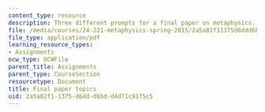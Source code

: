```yaml
---
content_type: resource
description: Three different prompts for a final paper on metaphysics.
file: /media/courses/24-221-metaphysics-spring-2015/2a5a82f11375d6ddd6bdd4d71c91f5c5_MIT24_221S15_FinalPprTopic.pdf
file_type: application/pdf
learning_resource_types:
- Assignments
ocw_type: OCWFile
parent_title: Assignments
parent_type: CourseSection
resourcetype: Document
title: Final paper topics
uid: 2a5a82f1-1375-d6dd-d6bd-d4d71c91f5c5
---
```

